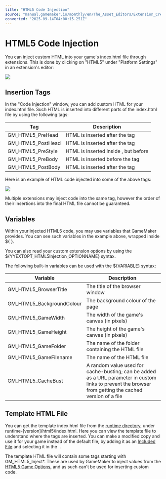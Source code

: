 ```yaml
---
title: "HTML5 Code Injection"
source: "manual.gamemaker.io/monthly/en/The_Asset_Editors/Extension_Creation/HTML5_Extensions.htm"
converted: "2025-09-14T04:00:15.251Z"
---
```


# HTML5 Code Injection

You can inject custom HTML into your game's index.html file through extensions. This is done by clicking on "HTML5" under "Platform Settings" in an extension's editor:

![](../../assets/Images/Asset_Editors/Editor_Extensions_HTML5.png)

## Insertion Tags

In the "Code Injection" window, you can add custom HTML for your index.html file. Such HTML is inserted into different parts of the index.html file by using the following tags:

| Tag | Description |
| --- | --- |
| GM_HTML5_PreHead | HTML is inserted after the <head> tag |
| GM_HTML5_PostHead | HTML is inserted after the </head> tag |
| GM_HTML5_PreStyle | HTML is inserted inside <head> </head>, but before <style> |
| GM_HTML5_PostStyle | HTML is inserted inside <head> </head>, but after </style> |
| GM_HTML5_PreBody | HTML is inserted before the <body> tag |
| GM_HTML5_PostBody | HTML is inserted after the </body> tag |

Here is an example of HTML code injected into some of the above tags:

![](../../assets/Images/Asset_Editors/Editor_Extensions_HTML5_Example.png)

Multiple extensions may inject code into the same tag, however the order of their insertions into the final HTML file cannot be guaranteed.

## Variables

Within your injected HTML5 code, you may use variables that GameMaker provides. You can see such variables in the example above, wrapped inside ${ }.

You can also read your custom extension options by using the ${YYEXTOPT\_HTML5Injection\_OPTIONNAME} syntax.

The following built-in variables can be used with the ${VARIABLE} syntax:

| Variable | Description |
| --- | --- |
| GM_HTML5_BrowserTitle | The title of the browser window |
| GM_HTML5_BackgroundColour | The background colour of the page |
| GM_HTML5_GameWidth | The width of the game's canvas (in pixels) |
| GM_HTML5_GameHeight | The height of the game's canvas (in pixels) |
| GM_HTML5_GameFolder | The name of the folder containing the HTML file |
| GM_HTML5_GameFilename | The name of the HTML file |
| GM_HTML5_CacheBust | A random value used for cache-busting; can be added as a URL parameter in custom links to prevent the browser from getting the cached version of a file |

## Template HTML File

You can get the template index.html file from the [runtime directory](../../Settings/Building_via_Command_Line.md), under runtime-\[version\]/html5/index.html. Here you can view the template file to understand where the tags are inserted. You can make a modified copy and use it for your game instead of the default file, by adding it as an [Included File](../../Settings/Included_Files.md) and selecting it in the  .

The template HTML file will contain some tags starting with GM\_HTML5\_Inject\*. These are used by GameMaker to inject values from the [HTML5 Game Options](../../Settings/Game_Options/HTML5.md), and as such can't be used for inserting custom code.